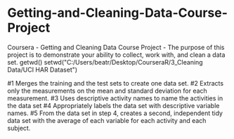 # Getting-and-Cleaning-Data-Course-Project
Coursera - Getting and Cleaning Data Course Project - The purpose of this project is to demonstrate your ability to collect, work with, and clean a data set.
getwd()
setwd("C:/Users/beatr/Desktop/CourseraR/3_Cleaning Data/UCI HAR Dataset")

#1 Merges the training and the test sets to create one data set.
#2 Extracts only the measurements on the mean and standard deviation for each measurement.
#3 Uses descriptive activity names to name the activities in the data set
#4 Appropriately labels the data set with descriptive variable names.
#5 From the data set in step 4, creates a second, independent tidy data set with the average of each variable for each activity and each subject.
